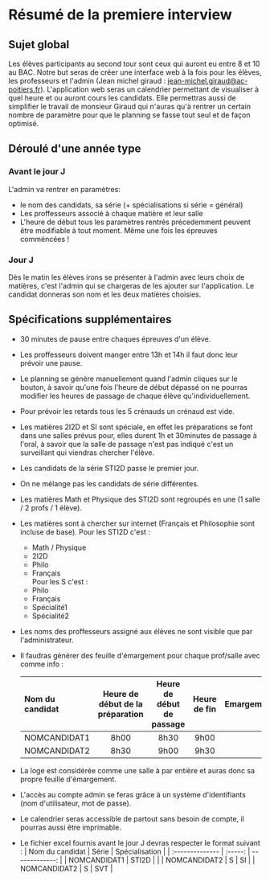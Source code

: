 # Résumé de la premiere interview
## Sujet global
Les élèves participants au second tour sont ceux qui auront eu entre 8 et 10 au BAC.
Notre but seras de créer une interface web à la fois pour les élèves, les professeurs et l'admin (Jean michel giraud : jean-michel.giraud@ac-poitiers.fr).
L'application web seras un calendrier permettant de visualiser à quel heure et ou auront cours les candidats.
Elle permettras aussi de simplifier le travail de monsieur Giraud qui n'auras qu'à rentrer un certain nombre de paramètre pour que le planning se fasse tout seul et de façon optimisé.

## Déroulé d'une année type
### Avant le jour J
L'admin va rentrer en paramètres:
 - le nom des candidats, sa série (+ spécialisations si série = général)
 - Les proffesseurs associé à chaque matière et leur salle
 - L'heure de début
tous les paramètres rentrés précedemment peuvent être modifiable à tout moment. Même une fois les épreuves comméncées !

### Jour J
Dès le matin les élèves irons se présenter à l'admin avec leurs choix de matières, c'est l'admin qui se chargeras de les ajouter sur l'application. Le candidat donneras son nom et les deux matières choisies.

## Spécifications supplémentaires
 - 30 minutes de pause entre chaques épreuves d'un élève.
 - Les proffesseurs doivent manger entre 13h et 14h il faut donc leur prévoir une pause.
 - Le planning se génère manuellement quand l'admin cliques sur le bouton, à savoir qu'une fois l'heure de début dépassé on ne pourras modifier les heures de passage de chaque élève qu'individuellement.
 - Pour prévoir les retards tous les 5 crénauds un crénaud est vide.
 - Les matières 2I2D et SI sont spéciale, en effet les préparations se font dans une salles prévus pour, elles durent 1h et 30minutes de passage à l'oral, à savoir que la salle de passage n'est pas indiqué c'est un surveillant qui viendras chercher l'élève.
 - Les candidats de la série STI2D passe le premier jour.
 - On ne mélange pas les candidats de série différentes.
 - Les matières Math et Physique des STI2D sont regroupés en une (1 salle / 2 profs / 1 élève).
 - Les matières sont à chercher sur internet (Français et Philosophie sont incluse de base). Pour les STI2D c'est : 
   - Math / Physique
   - 2I2D
   - Philo
   - Français  
    Pour les S c'est :
   - Philo
   - Français
   - Spécialité1
   - Spécialité2
 - Les noms des proffesseurs assigné aux élèves ne sont visible que par l'administrateur.
 - Il faudras générer des feuille d'émargement pour chaque prof/salle avec comme info : 

    | Nom du candidat | Heure de début de la préparation | Heure de début de passage | Heure de fin | Emargement     |  
    | :-------------- | :------------------------------: | :-----------------------: | :----------: | -------------: |  
    | NOMCANDIDAT1    | 8h00                             | 8h30                      | 9h00         | ...            | 
    | NOMCANDIDAT2    | 8h30                             | 9h00                      | 9h30         | ...            |  

 - La loge est considérée comme une salle à par entière et auras donc sa propre feuille d'émargement.
 - L'accès au compte admin se feras grâce à un système d'identifiants (nom d'utilisateur, mot de passe).
 - Le calendrier seras accessible de partout sans besoin de compte, il pourras aussi être imprimable.
 - Le fichier excel fournis avant le jour J devras respecter le format suivant : 
    | Nom du candidat | Série   | Spécialisation |
    | :-------------- | :-----: | -------------: |
    | NOMCANDIDAT1    | STI2D   |                |
    | NOMCANDIDAT2    | S       | SI             |
    | NOMCANDIDAT2    | S       | SVT            |